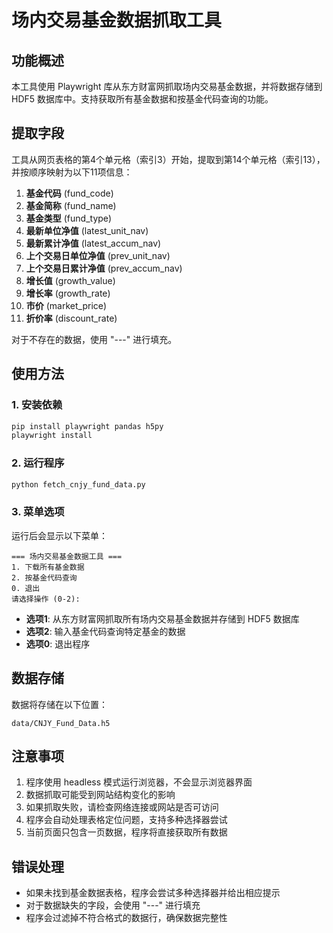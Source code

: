 # 场内交易基金数据抓取工具

## 功能概述

本工具使用 Playwright 库从东方财富网抓取场内交易基金数据，并将数据存储到 HDF5 数据库中。支持获取所有基金数据和按基金代码查询的功能。

## 提取字段

工具从网页表格的第4个单元格（索引3）开始，提取到第14个单元格（索引13），并按顺序映射为以下11项信息：

1. **基金代码** (fund_code)
2. **基金简称** (fund_name)
3. **基金类型** (fund_type)
4. **最新单位净值** (latest_unit_nav)
5. **最新累计净值** (latest_accum_nav)
6. **上个交易日单位净值** (prev_unit_nav)
7. **上个交易日累计净值** (prev_accum_nav)
8. **增长值** (growth_value)
9. **增长率** (growth_rate)
10. **市价** (market_price)
11. **折价率** (discount_rate)

对于不存在的数据，使用 "---" 进行填充。

## 使用方法

### 1. 安装依赖

```bash
pip install playwright pandas h5py
playwright install
```

### 2. 运行程序

```bash
python fetch_cnjy_fund_data.py
```

### 3. 菜单选项

运行后会显示以下菜单：

```
=== 场内交易基金数据工具 ===
1. 下载所有基金数据
2. 按基金代码查询
0. 退出
请选择操作 (0-2): 
```

- **选项1**: 从东方财富网抓取所有场内交易基金数据并存储到 HDF5 数据库
- **选项2**: 输入基金代码查询特定基金的数据
- **选项0**: 退出程序

## 数据存储

数据将存储在以下位置：

```
data/CNJY_Fund_Data.h5
```

## 注意事项

1. 程序使用 headless 模式运行浏览器，不会显示浏览器界面
2. 数据抓取可能受到网站结构变化的影响
3. 如果抓取失败，请检查网络连接或网站是否可访问
4. 程序会自动处理表格定位问题，支持多种选择器尝试
5. 当前页面只包含一页数据，程序将直接获取所有数据

## 错误处理

- 如果未找到基金数据表格，程序会尝试多种选择器并给出相应提示
- 对于数据缺失的字段，会使用 "---" 进行填充
- 程序会过滤掉不符合格式的数据行，确保数据完整性